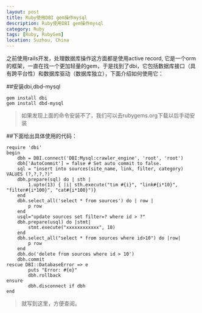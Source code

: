 ```yaml
---
layout: post
title: Ruby使用DBI gem操作mysql
description: Ruby使用DBI gem操作mysql
category: Ruby
tags: [Ruby, RubyGem]
location: Suzhou, China
---
```

之前使用rails开发，处理数据库操作这方面都是使用active record, 它是一个orm的框架，一直在找一个更加轻量的gem，于是找到了dbi，它包括数据库接口（具有跨平台性）和数据库驱动（数据库独立），下面介绍如何使用它：

##安装dbi,dbd-mysql

	gem install dbi
	gem install dbd-mysql

>如果发现上面的命令安装不了，我们可以去rubygems.org下载以后手动安装

##下面给出具体使用的代码：

	require 'dbi'
	begin
		dbh = DBI.connect('DBI:Mysql:crawler_engine', 'root', 'root')
		dbh['AutoCommit'] = false # Set auto commit to false.
		sql = "insert into sources(site_name, link, filter, category) VALUES (?,?,?,?)"
		dbh.prepare(sql) do | sth |
			1.upto(13) { |i| sth.execute("tim #{i}", "link#{i*10}", "filter#{i*100}", "cat#{i*100}")}
		end
		dbh.select_all('select * from sources') do | row |
			p row
		end
		usql="update sources set filter=? where id > ?"
		dbh.prepare(usql) do |stmt|
			stmt.execute("xxxxxxxxxxxx", 10)
		end
		dbh.select_all("select * from sources where id>10") do |row|
			p row
		end
		dbh.do('delete from sources where id > 10')
		dbh.commit
	rescue DBI::DatabaseError => e
			puts "Error: #{e}"
			dbh.rollback
	ensure
			dbh.disconnect if dbh
	end

> 就写到这里，方便查阅。
